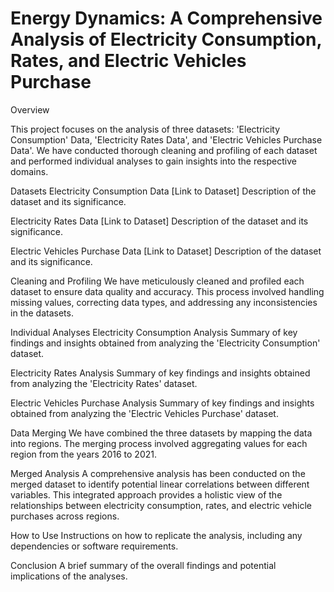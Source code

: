 # Energy Dynamics: A Comprehensive Analysis of Electricity Consumption, Rates, and Electric Vehicles Purchase

Overview

This project focuses on the analysis of three datasets: 'Electricity Consumption' Data, 'Electricity Rates Data', and 'Electric Vehicles Purchase Data'. We have conducted thorough cleaning and profiling of each dataset and performed individual analyses to gain insights into the respective domains.

Datasets
Electricity Consumption Data
[Link to Dataset]
Description of the dataset and its significance.

Electricity Rates Data
[Link to Dataset]
Description of the dataset and its significance.

Electric Vehicles Purchase Data
[Link to Dataset]
Description of the dataset and its significance.

Cleaning and Profiling
We have meticulously cleaned and profiled each dataset to ensure data quality and accuracy. This process involved handling missing values, correcting data types, and addressing any inconsistencies in the datasets.

Individual Analyses
Electricity Consumption Analysis
Summary of key findings and insights obtained from analyzing the 'Electricity Consumption' dataset.

Electricity Rates Analysis
Summary of key findings and insights obtained from analyzing the 'Electricity Rates' dataset.

Electric Vehicles Purchase Analysis
Summary of key findings and insights obtained from analyzing the 'Electric Vehicles Purchase' dataset.

Data Merging
We have combined the three datasets by mapping the data into regions. The merging process involved aggregating values for each region from the years 2016 to 2021.

Merged Analysis
A comprehensive analysis has been conducted on the merged dataset to identify potential linear correlations between different variables. This integrated approach provides a holistic view of the relationships between electricity consumption, rates, and electric vehicle purchases across regions.

How to Use
Instructions on how to replicate the analysis, including any dependencies or software requirements.

Conclusion
A brief summary of the overall findings and potential implications of the analyses.

